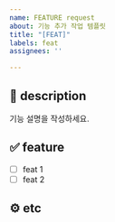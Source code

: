 ```yaml
---
name: FEATURE request
about: 기능 추가 작업 템플릿
title: "[FEAT]"
labels: feat
assignees: ''

---
```


## 📄 description
기능 설명을 작성하세요.

## ✅ feature
- [ ] feat 1
- [ ] feat 2

## ⚙️ etc
